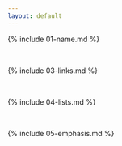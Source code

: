 ```yaml
---
layout: default
---
```



{% include 01-name.md %}

<br>

{% include 03-links.md %}

<br>

{% include 04-lists.md %}

<br>

{% include 05-emphasis.md %}





<script src="https://raw.githubusercontent.com/DataMcFly/jquery.camelhunter/master/jquery.camelhunter.min.js"></script>
<script type="text/javascript">
	$("#search-field").camelHunter({
		onKeyUp 			: true,
		rss: "/search.xml",
		results   : "#results"
	});
</script>
